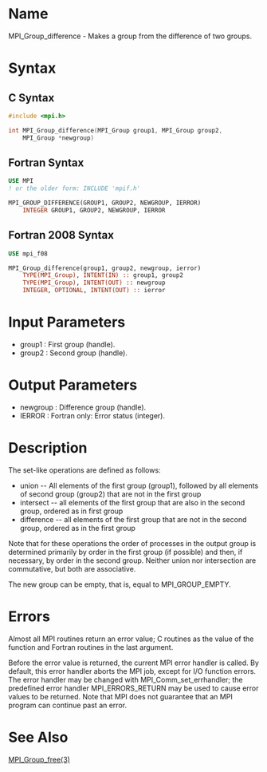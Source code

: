# Name

MPI_Group_difference  - Makes a group from the difference of two
groups.

# Syntax

## C Syntax

```c
#include <mpi.h>

int MPI_Group_difference(MPI_Group group1, MPI_Group group2,
	MPI_Group *newgroup)
```


## Fortran Syntax

```fortran
USE MPI
! or the older form: INCLUDE 'mpif.h'

MPI_GROUP_DIFFERENCE(GROUP1, GROUP2, NEWGROUP, IERROR)
    INTEGER	GROUP1, GROUP2, NEWGROUP, IERROR
```


## Fortran 2008 Syntax

```fortran
USE mpi_f08

MPI_Group_difference(group1, group2, newgroup, ierror)
    TYPE(MPI_Group), INTENT(IN) :: group1, group2
    TYPE(MPI_Group), INTENT(OUT) :: newgroup
    INTEGER, OPTIONAL, INTENT(OUT) :: ierror
```


# Input Parameters

* group1 : First group (handle).
* group2 : Second group (handle).

# Output Parameters

* newgroup : Difference group (handle).
* IERROR : Fortran only: Error status (integer).

# Description

The set-like operations are defined as follows:
* union -- All elements of the first group (group1), followed by all
elements of second group (group2) that are not in the first group
* intersect -- all elements of the first group that are also in the
second group, ordered as in first group
* difference -- all elements of the first group that are not in the
second group, ordered as in the first group

Note that for these operations the order of processes in the output
group is determined primarily by order in the first group (if possible)
and then, if necessary, by order in the second group. Neither union nor
intersection are commutative, but both are associative.

The new group can be empty, that is, equal to MPI_GROUP_EMPTY.

# Errors

Almost all MPI routines return an error value; C routines as the value
of the function and Fortran routines in the last argument.

Before the error value is returned, the current MPI error handler is
called. By default, this error handler aborts the MPI job, except for
I/O function errors. The error handler may be changed with
MPI_Comm_set_errhandler; the predefined error handler MPI_ERRORS_RETURN
may be used to cause error values to be returned. Note that MPI does not
guarantee that an MPI program can continue past an error.

# See Also

[MPI_Group_free(3)](MPI_Group_free.html)
